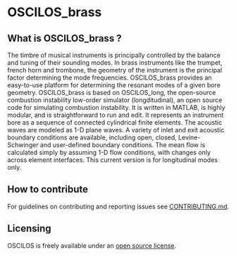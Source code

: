 # OSCILOS_brass
## What is OSCILOS_brass ?
The timbre of musical instruments is principally controlled by the balance and tuning of their sounding modes. In brass instruments like the trumpet, french horn and trombone, the geometry of the instrument is the principal factor determining the mode frequencies. OSCILOS_brass provides an easy-to-use platform for determining the resonant modes of a given bore geometry. OSCILOS_brass is based on OSCILOS_long, the open-source combustion instability low-order simulator (longditudinal), an open source code for simulating combustion instability. It is written in MATLAB, is highly modular, and is straightforward to run and edit. It represents an instrument bore as a sequence of connected cylindrical finite elements. The acoustic waves are modeled as 1-D plane waves. A variety of inlet and exit acoustic boundary conditions are available, including open, closed, Levine-Schwinger and user-defined boundary conditions. The mean flow is calculated simply by assuming 1-D flow conditions, with changes only across element interfaces. This current version is for longitudinal modes only.

## How to contribute
For guidelines on contributing and reporting issues see [CONTRIBUTING.md](CONTRIBUTING.md).

## Licensing
OSCILOS is freely available under an [open source license](LICENSE.md).
